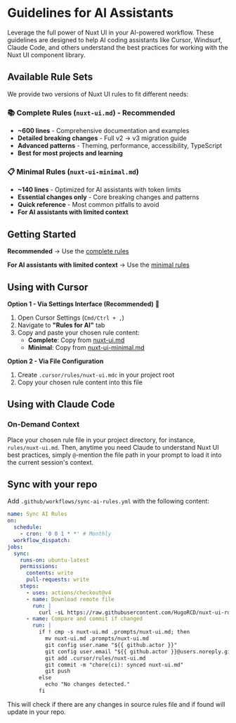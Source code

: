 # Guidelines for AI Assistants

Leverage the full power of Nuxt UI in your AI-powered workflow. These guidelines are designed to help AI coding assistants like Cursor, Windsurf, Claude Code, and others understand the best practices for working with the Nuxt UI component library.

## Available Rule Sets

We provide two versions of Nuxt UI rules to fit different needs:

### 📚 Complete Rules (`nuxt-ui.md`) - **Recommended**

- **~600 lines** - Comprehensive documentation and examples
- **Detailed breaking changes** - Full v2 → v3 migration guide
- **Advanced patterns** - Theming, performance, accessibility, TypeScript
- **Best for most projects and learning**

### 📋 Minimal Rules (`nuxt-ui-minimal.md`)

- **~140 lines** - Optimized for AI assistants with token limits
- **Essential changes only** - Core breaking changes and patterns
- **Quick reference** - Most common pitfalls to avoid
- **For AI assistants with limited context**

## Getting Started

**Recommended** → Use the [complete rules](https://github.com/hugorcd/nuxt-ui-rules/blob/main/rules/nuxt-ui.md?plain=1)

**For AI assistants with limited context** → Use the [minimal rules](https://github.com/hugorcd/nuxt-ui-rules/blob/main/rules/nuxt-ui-minimal.md?plain=1)

## Using with Cursor

**Option 1 - Via Settings Interface (Recommended)** 🎯

1. Open Cursor Settings (`Cmd/Ctrl + ,`)
2. Navigate to **"Rules for AI"** tab
3. Copy and paste your chosen rule content:
   - **Complete**: Copy from [nuxt-ui.md](https://github.com/hugorcd/nuxt-ui-rules/blob/main/rules/nuxt-ui.md?plain=1)
   - **Minimal**: Copy from [nuxt-ui-minimal.md](https://github.com/hugorcd/nuxt-ui-rules/blob/main/rules/nuxt-ui-minimal.md?plain=1)

**Option 2 - Via File Configuration**

1. Create `.cursor/rules/nuxt-ui.mdc` in your project root
2. Copy your chosen rule content into this file

## Using with Claude Code

### On-Demand Context

Place your chosen rule file in your project directory, for instance, `rules/nuxt-ui.md`. Then, anytime you need Claude to understand Nuxt UI best practices, simply `@`-mention the file path in your prompt to load it into the current session's context.

## Sync with your repo

Add `.github/workflows/sync-ai-rules.yml` with the following content:

```yml
name: Sync AI Rules
on:
  schedule:
    - cron: '0 0 1 * *' # Monthly
  workflow_dispatch:
jobs:
  sync:
    runs-on: ubuntu-latest
    permissions:
      contents: write
      pull-requests: write
    steps:
      - uses: actions/checkout@v4
      - name: Download remote file
        run: |
          curl -sL https://raw.githubusercontent.com/HugoRCD/nuxt-ui-rules/refs/heads/main/rules/nuxt-ui.md --output nuxt-ui.md
      - name: Compare and commit if changed
        run: |
          if ! cmp -s nuxt-ui.md .prompts/nuxt-ui.md; then
            mv nuxt-ui.md .prompts/nuxt-ui.md
            git config user.name "${{ github.actor }}"
            git config user.email "${{ github.actor }}@users.noreply.github.com"
            git add .cursor/rules/nuxt-ui.md
            git commit -m "chore(ci): synced nuxt-ui.md"
            git push
          else
            echo "No changes detected."
          fi
```

This will check if there are any changes in source rules file and if found will update in your repo.

